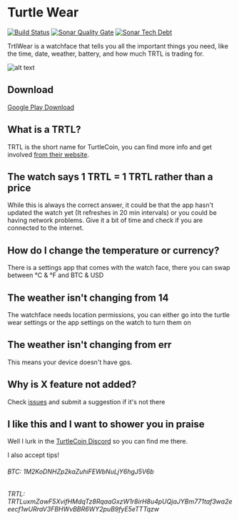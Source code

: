 # Turtle Wear
[![Build Status](https://app.bitrise.io/app/871f631049735080/status.svg?token=n_DQ0VQHPnw8cXNTHLX4Ag&branch=master)](https://app.bitrise.io/app/871f631049735080)
[![Sonar Quality Gate](https://img.shields.io/sonar/quality_gate/seperot_turtle-wear?server=https%3A%2F%2Fsonarcloud.io&style=flat)](https://sonarcloud.io/dashboard?id=seperot_turtle-wear)
[![Sonar Tech Debt](https://img.shields.io/sonar/tech_debt/seperot_turtle-wear?server=https%3A%2F%2Fsonarcloud.io&style=flat)](https://sonarcloud.io/dashboard?id=seperot_turtle-wear)

TrtlWear is a watchface that tells you all the important things you need, like the time, date, weather,
battery, and how much TRTL is trading for.

![alt text](https://raw.githubusercontent.com/Seperot/turtle-wear/master/watchfacedemo.png)

## Download

[Google Play Download](https://play.google.com/store/apps/details?id=uk.co.ijhdev.trtlware)

## What is a TRTL?

TRTL is the short name for TurtleCoin, you can find more info and get involved [from their website](https://turtlecoin.lol/).

## The watch says 1 TRTL = 1 TRTL rather than a price
While this is always the correct answer, it could be that the app hasn't updated the watch yet (It refreshes in 20 min intervals)
or you could be having network problems. Give it a bit of time and check if you are connected to the internet.

## How do I change the temperature or currency?
There is a settings app that comes with the watch face, there you can swap between °C & °F and BTC & USD

## The weather isn't changing from 14
The watchface needs location permissions, you can either go into the turtle wear settings or the app settings on the watch to turn them on

## The weather isn't changing from err
This means your device doesn't have gps.

## Why is **X** feature not added? 
Check [issues](https://github.com/seperot/TrtlWear/issues) and submit a suggestion if it's not there

## I like this and I want to shower you in praise

Well I lurk in the [TurtleCoin Discord](http://chat.turtlecoin.lol/) so you can find me there.

I also accept tips!

###### BTC: 1M2KoDNHZp2kaZuhiFEWbNuLjY6hgJ5V6b

###### TRTL: TRTLuxmZawF5XvifHMdqTz8RqaaGxzW1r8irH8u4pUQjaJYBm771taf3wa2eeecf1wURraV3FBHWvBBR6WY2puB9fyE5eTTTqzw
